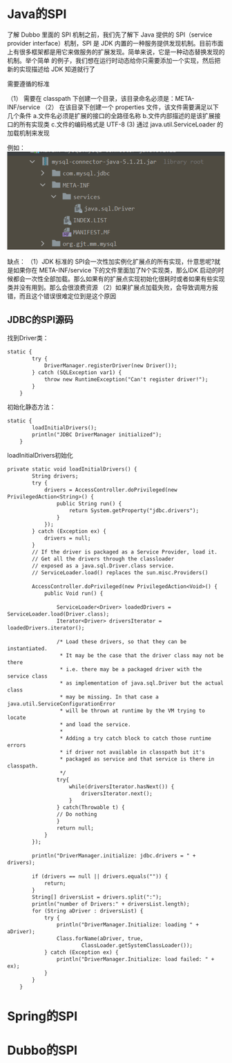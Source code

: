 # Java的SPI

了解 Dubbo 里面的 SPI 机制之前，我们先了解下 Java 提供的 SPI（service provider interface）机制，SPI 是 JDK 内置的一种服务提供发现机制。目前市面上有很多框架都是用它来做服务的扩展发现。简单来说，它是一种动态替换发现的机制。举个简单
的例子，我们想在运行时动态给你只需要添加一个实现，然后把新的实现描述给 JDK 知道就行了

需要遵循的标准

（1） 需要在 classpath 下创建一个目录，该目录命名必须是：META-INF/service
（2） 在该目录下创建一个 properties 文件，该文件需要满足以下几个条件
a.文件名必须是扩展的接口的全路径名称
b.文件内部描述的是该扩展接口的所有实现类
c.文件的编码格式是 UTF-8
(3) 通过 java.util.ServiceLoader 的加载机制来发现

例如：
![image.png](./assets/1677239008259-image.png)

缺点：
（1）JDK 标准的 SPI会一次性加实例化扩展点的所有实现，什意思呢?就是如果你在 META-INF/service 下的文件里面加了N个实现类，那么IDK 启动的时候都会一次性全部加载。那么如果有的扩展点实现初始化很耗时或者如果有些实现类并没有用到。那么会很浪费资源
（2）如果扩展点加载失败，会导致调用方报错，而且这个错误很难定位到是这个原因

## JDBC的SPI源码

找到Driver类：

```
static {
        try {
            DriverManager.registerDriver(new Driver());
        } catch (SQLException var1) {
            throw new RuntimeException("Can't register driver!");
        }
    }
```

初始化静态方法：

```
static {
        loadInitialDrivers();
        println("JDBC DriverManager initialized");
    }
```

loadInitialDrivers初始化

```
private static void loadInitialDrivers() {
        String drivers;
        try {
            drivers = AccessController.doPrivileged(new PrivilegedAction<String>() {
                public String run() {
                    return System.getProperty("jdbc.drivers");
                }
            });
        } catch (Exception ex) {
            drivers = null;
        }
        // If the driver is packaged as a Service Provider, load it.
        // Get all the drivers through the classloader
        // exposed as a java.sql.Driver.class service.
        // ServiceLoader.load() replaces the sun.misc.Providers()

        AccessController.doPrivileged(new PrivilegedAction<Void>() {
            public Void run() {

                ServiceLoader<Driver> loadedDrivers = ServiceLoader.load(Driver.class);
                Iterator<Driver> driversIterator = loadedDrivers.iterator();

                /* Load these drivers, so that they can be instantiated.
                 * It may be the case that the driver class may not be there
                 * i.e. there may be a packaged driver with the service class
                 * as implementation of java.sql.Driver but the actual class
                 * may be missing. In that case a java.util.ServiceConfigurationError
                 * will be thrown at runtime by the VM trying to locate
                 * and load the service.
                 *
                 * Adding a try catch block to catch those runtime errors
                 * if driver not available in classpath but it's
                 * packaged as service and that service is there in classpath.
                 */
                try{
                    while(driversIterator.hasNext()) {
                        driversIterator.next();
                    }
                } catch(Throwable t) {
                // Do nothing
                }
                return null;
            }
        });

        println("DriverManager.initialize: jdbc.drivers = " + drivers);

        if (drivers == null || drivers.equals("")) {
            return;
        }
        String[] driversList = drivers.split(":");
        println("number of Drivers:" + driversList.length);
        for (String aDriver : driversList) {
            try {
                println("DriverManager.Initialize: loading " + aDriver);
                Class.forName(aDriver, true,
                        ClassLoader.getSystemClassLoader());
            } catch (Exception ex) {
                println("DriverManager.Initialize: load failed: " + ex);
            }
        }
    }
```



# Spring的SPI

# Dubbo的SPI




